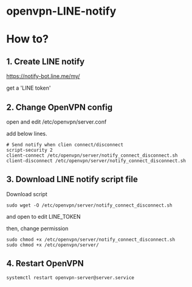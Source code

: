 # openvpn-LINE-notify

# How to?

## 1. Create LINE notify
https://notify-bot.line.me/my/

get a 'LINE token'

## 2. Change OpenVPN config
open and edit /etc/openvpn/server.conf

add below lines.
```
# Send notify when clien connect/disconnect
script-security 2
client-connect /etc/openvpn/server/notify_connect_disconnect.sh
client-disconnect /etc/openvpn/server/notify_connect_disconnect.sh
```

## 3. Download LINE notify script file
Download script
```
sudo wget -O /etc/openvpn/server/notify_connect_disconnect.sh 
```
and open to edit LINE_TOKEN

then, change permission
```
sudo chmod +x /etc/openvpn/server/notify_connect_disconnect.sh
sudo chmod +x /etc/openvpn/server/
```


## 4. Restart OpenVPN
```
systemctl restart openvpn-server@server.service
```

